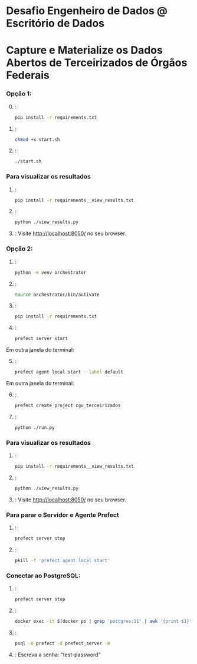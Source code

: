 # Desafio Engenheiro de Dados @ Escritório de Dados
# Capture e Materialize os Dados Abertos de Terceirizados de Órgãos Federais
### Opção 1:
0. :
   ```sh
   pip install -r requirements.txt
   ```
1. :
   ```sh
   chmod +x start.sh
   ```
2. :
   ```sh
   ./start.sh
   ```

### Para visualizar os resultados

1. :
   ```sh
   pip install -r requirements__view_results.txt
   ```
2. :
   ```sh
   python ./view_results.py
   ```
3. :
   Visite [http://localhost:8050/](http://localhost:8050/) no seu browser.


### Opção 2:
1. :
   ```sh
   python -m venv orchestrator
   ```
2. :
   ```sh
   source orchestrator/bin/activate
   ```
3. :
   ```sh
   pip install -r requirements.txt
   ```

4. :
   ```sh
   prefect server start
   ```
Em outra janela do terminal:

5. : 
   ```sh
   prefect agent local start --label default
   ```
Em outra janela do terminal:

6. :
   ```sh
   prefect create project cgu_terceirizados
   ```
7. :
   ```sh
   python ./run.py
   ```

### Para visualizar os resultados

1. :
   ```sh
   pip install -r requirements__view_results.txt
   ```
2. :
   ```sh
   python ./view_results.py
   ```
3. :
   Visite [http://localhost:8050/](http://localhost:8050/) no seu browser.

### Para parar o Servidor e Agente Prefect

1. :
   ```sh
   prefect server stop
   ```
2. : 
   ```sh
   pkill -f 'prefect agent local start'
   ```

### Conectar ao PostgreSQL:
1. :
   ```sh
   prefect server stop
   ```
2. : 
   ```sh
   docker exec -it $(docker ps | grep 'postgres:11' | awk '{print $1}') bash
   ```
3. :
   ```sh
   psql -U prefect -d prefect_server -W
   ```
4. :
Escreva a senha: "test-password"
